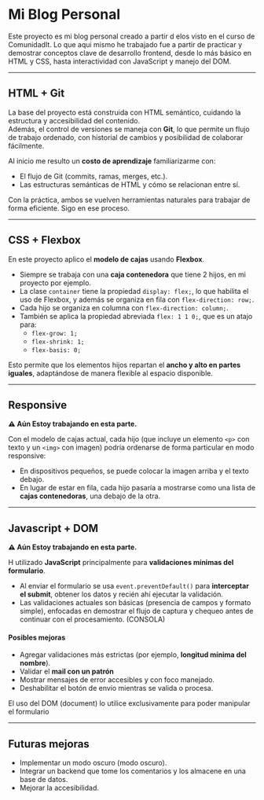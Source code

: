 # Mi Blog Personal

Este proyecto es mi blog personal creado a partir d elos visto en el curso de ComunidadIt.
Lo que aqui mismo he trabajado fue a partir de  practicar y demostrar conceptos clave de desarrollo frontend, desde lo más básico en HTML y CSS, hasta interactividad con JavaScript y manejo del DOM.

---

## HTML + Git
La base del proyecto está construida con HTML semántico, cuidando la estructura y accesibilidad del contenido.  
Además, el control de versiones se maneja con **Git**, lo que permite un flujo de trabajo ordenado, con historial de cambios y posibilidad de colaborar fácilmente.  

Al inicio me resulto un **costo de aprendizaje** familiarizarme con:  
- El flujo de Git (commits, ramas, merges, etc.).  
- Las estructuras semánticas de HTML y cómo se relacionan entre sí.  

Con la práctica, ambos se vuelven herramientas naturales para trabajar de forma eficiente. Sigo en ese proceso.

---

## CSS + Flexbox
En este proyecto aplico el **modelo de cajas** usando **Flexbox**.  

- Siempre se trabaja con una **caja contenedora** que tiene 2 hijos, en mi proyecto por ejemplo. 
- La clase `container` tiene la propiedad `display: flex;`, lo que habilita el uso de Flexbox, y además se organiza en fila con `flex-direction: row;`.  
- Cada hijo se organiza en columna con `flex-direction: column;`.  
- También se aplica la propiedad abreviada `flex: 1 1 0;`, que es un atajo para:  
  - `flex-grow: 1;` 
  - `flex-shrink: 1;`  
  - `flex-basis: 0;`  

Esto permite que los elementos hijos repartan el **ancho y alto en partes iguales**, adaptándose de manera flexible al espacio disponible.

---

## Responsive
**⚠️ Aún Estoy trabajando en esta parte.**

Con el modelo de cajas actual, cada hijo (que incluye un elemento `<p>` con texto y un `<img>` con imagen) podría ordenarse de forma particular en modo responsive:  
- En dispositivos pequeños, se puede colocar la imagen arriba y el texto debajo.  
- En lugar de estar en fila, cada hijo pasaría a mostrarse como una lista de **cajas contenedoras**, una debajo de la otra.  

---

## Javascript + DOM
**⚠️ Aún Estoy trabajando en esta parte.**

H utilizado **JavaScript** principalmente para **validaciones mínimas del formulario**.  
- Al enviar el formulario se usa `event.preventDefault()` para **interceptar el submit**, obtener los datos y recién ahí ejecutar la validación.  
- Las validaciones actuales son básicas (presencia de campos y formato simple), enfocadas en demostrar el flujo de captura y chequeo antes de continuar con el procesamiento. (CONSOLA)

#### Posibles mejoras
- Agregar validaciones más estrictas (por ejemplo, **longitud mínima del nombre**).  
- Validar el **mail con un patrón** 
- Mostrar mensajes de error accesibles y con foco manejado.  
- Deshabilitar el botón de envío mientras se valida o procesa.


El uso del DOM (document) lo utilice exclusivamente para poder manipular el formulario

---

## Futuras mejoras
- Implementar un modo oscuro (modo oscuro).   
- Integrar un backend que tome los comentarios y los almacene en una base de datos.  
- Mejorar la accesibilidad.